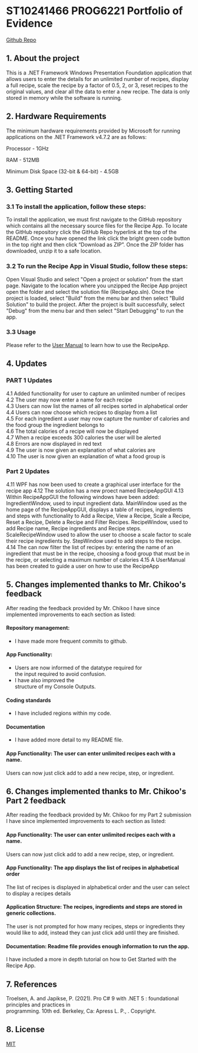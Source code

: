 # ST10241466 PROG6221 Portfolio of Evidence
[Github Repo](https://github.com/VCCT-PROG6221-2023-Grp3/DavidMellors-ST10241466-PROG6221POE-Part1)

## 1. About the project

This is a .NET Framework Windows Presentation Foundation application that allows users to enter the details for an unlimited number of recipes, display a full recipe, scale the recipe by a factor of 0.5, 2, or 3, reset recipes to the original values, and clear all the data to enter a new recipe. The data is only stored in memory while the software is running.


## 2. Hardware Requirements
The minimum hardware requirements provided by Microsoft for running applications on the .NET Framework v4.7.2 are as follows:

Processor - 1GHz

RAM - 512MB

Minimum Disk Space (32-bit & 64-bit) - 4.5GB

## 3. Getting Started
### 3.1 To install the application, follow these steps:

To install the application, we must first navigate to the GitHub repository which contains all the necessary source files for the Recipe App. 
To locate the GitHub repository click the GitHub Repo hyperlink at the top of the README.
Once you have opened the link click the bright green code button in the top right and then click “Download as ZIP”.
Once the ZIP folder has downloaded, unzip it to a safe location.

### 3.2 To run the Recipe App in Visual Studio, follow these steps:

Open Visual Studio and select "Open a project or solution" from the start page.
Navigate to the location where you unzipped the Recipe App project open the folder and select the solution file (RecipeApp.sln).
Once the project is loaded, select "Build" from the menu bar and then select "Build Solution" to build the project.
After the project is built successfully, select "Debug" from the menu bar and then select "Start Debugging" to run the app.



### 3.3 Usage
Please refer to the [User Manual](https://drive.google.com/file/d/1pYOtqCFXlwskao_7gkAXWBZE2-loVgl-/view?usp=sharing) to learn how to use the RecipeApp.

## 4. Updates

### PART 1 Updates
4.1 Added functionality for user to capture an unlimited number of recipes  
4.2 The user may now enter a name for each recipe  
4.3 Users can now list the names of all recipes sorted in alphabetical order  
4.4 Users can now choose which recipes to display from a list  
4.5 For each ingredient a user may now capture the number of calories and the food group the ingredient belongs to  
4.6 The total calories of a recipe will now be displayed  
4.7 When a recipe exceeds 300 calories the user will be alerted  
4.8 Errors are now displayed in red text  
4.9 The user is now given an explanation of what calories are  
4.10 The user is now given an explanation of what a food group is  

### Part 2 Updates

4.11 WPF has now been used to create a graphical user interface for the recipe app
4.12 The solution has a new proect named RecipeAppGUI
4.13 Within RecipeAppGUI the following windows have been added:
IngredientWindow, used to input ingredient data.
MainWindow used as the home page of the RecipeAppGUI, displays a table of recipes, ingredients and steps with functionality to Add a Recipe, View a Recipe, Scale a Recipe, Reset a Recipe, Delete a Recipe and Filter Recipes.
RecipeWindow, used to add Recipe name, Recipe ingredients and Recipe steps.
ScaleRecipeWindow used to allow the user to choose a scale factor to scale their recipe ingredients by.
StepWindow used to add steps to the recipe.
4.14 The can now filter the list of recipes by: entering the name of an ingredient that must be in the recipe, choosing a food group that must be in the recipe, or selecting a maximum number of calories
4.15  A UserManual has been created to guide a user on how to use the RecipeApp

## 5. Changes implemented thanks to Mr. Chikoo's feedback

After reading the feedback provided by Mr. Chikoo I have since implemented improvements to each section as listed:

#### Repository management: 
- I have made more frequent commits to github.

#### App Functionality: 
- Users are now informed of the datatype required for  
the input required to avoid confusion. 
- I have also improved the  
structure of my Console Outputs.

#### Coding standards
- I have included regions within my code.

#### Documentation
- I have added more detail to my README file.   

#### App Functionality: The user can enter unlimited recipes each with a name.                          
Users can now just click add to add a new recipe, step, or ingredient.

## 6. Changes implemented thanks to Mr. Chikoo's Part 2 feedback

After reading the feedback provided by Mr. Chikoo for my Part 2 submission I have since implemented improvements to each section as listed:

#### App Functionality: The user can enter unlimited recipes each with a name.                          
Users can now just click add to add a new recipe, step, or ingredient.

#### App Functionality: The app displays the list of recipes in alphabetical order
The list of recipes is displayed in alphabetical order and the user can select to display a recipes details

#### Application Structure:  The recipes, ingredients and steps are stored in  generic collections.
The user is not prompted for how many recipes, steps or ingredients they would like to add, instead they can just click add until they are finished.

#### Documentation: Readme file provides enough information to run the app.
I have included a more in depth tutorial on how to Get Started with the Recipe App.

## 7. References
Troelsen, A. and Japikse, P. (2021). Pro C# 9 with .NET 5 : foundational principles and practices in  
programming. 10th ed. Berkeley, Ca: Apress L. P., . Copyright.

## 8. License

[MIT](https://choosealicense.com/licenses/mit/)
